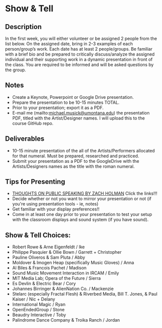 # Show & Tell


## Description

In the first week, you will either volunteer or be assigned 2 people from the list below. On the assigned date, bring in 2-3 examples of each person/group’s work. Each date has at least 2 people/groups. Be familiar with a brief bio and be prepared to critically discuss/analyze the assigned individual and their supporting work in a dynamic presentation in front of the class. You are required to be informed and will be asked questions by the group.



## Notes

- Create a Keynote, Powerpoint or Google Drive presentation.
- Prepare the presentation to be 10-15 minutes TOTAL.
- Prior to your presentation; export it as a PDF.
- E-mail me (mailto:michael.musick@umontana.edu) the presentation PDF, titled with the Artist/Designer names. I will upload this to the course GitHub repo.


## Deliverables

- 10-15 minute presentation of the all of the Artists/Performers allocated for that numeral. Must be prepared, researched and practiced.
- Submit your presentation as a PDF to the GoogleDrive with the Artists/Designers names as the title with the roman numeral.


## Tips for Presenting

- [THOUGHTS ON PUBLIC SPEAKING BY ZACH HOLMAN](http://speaking.io/) Click the links!!!
- Decide whether or not you want to mirror your presentation or not (if you're using presentation tools - ie, notes)
- Get familiar with your display preferences!!
- Come in at least one day prior to your presentation to test your setup with the classroom displays and sound system (if you have sound).


## Show & Tell Choices:


- Robert Rowe & Arne Eigenfeldt / Ike
- Philippe Pasquier & Ollie Bown / Garrett + Christopher
- Pauline Oliveros & Sam Pluta / Abby
- Moldover & Imogen Heap (specifically Music Gloves) / Anna
- Al Biles & Francois Pachet / Madison
- Sound Music Movement Interaction in IRCAM / Emily
- MIT Media Lab; Opera of the Future / Sierra
- Es Devlin & Electric Bear / Cory
- Johannes Birringer & AlienNation Co. / Mackenzie
- Stelarc (especially Fractal Flesh) & Riverbed Media, Bill T. Jones, & Paul Kaiser / Nic + Delany
- International Magic / Ryan
- OpenEndedGroup / Stone
- Beaudry Interactive / Toby
- Palindrome Dance Company & Troika Ranch / Jordan
